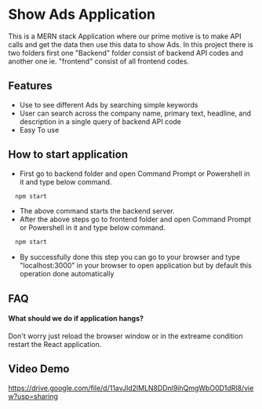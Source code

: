 # Show Ads Application

This is a MERN stack Application where our prime motive is to make API calls and get the data then use this data to show Ads. In this project there is two folders first one "Backend" folder consist of backend API codes and another one ie. "frontend" consist of all frontend codes.

## Features

- Use to see different Ads by searching simple keywords
- User can search across the company name, primary text, headline, and description in a single query of backend API code
- Easy To use

## How to start application

- First go to backend folder and open Command Prompt or Powershell in it and type below command.

```bash
  npm start
```

- The above command starts the backend server.
- After the above steps go to frontend folder and open Command Prompt or Powershell in it and type below command.

```bash
  npm start
```

- By successfully done this step you can go to your browser and type "localhost:3000" in your browser to open application but by default this operation done automatically

## FAQ

#### What should we do if application hangs?

Don't worry just reload the browser window or in the extreame condition restart the React application.

## Video Demo

https://drive.google.com/file/d/11avJId2lMLN8DDnl9ihQmgWbO0D1dRl8/view?usp=sharing
